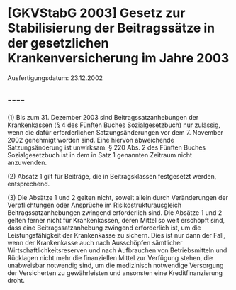# [GKVStabG 2003] Gesetz zur Stabilisierung der Beitragssätze in der gesetzlichen Krankenversicherung im Jahre 2003

Ausfertigungsdatum: 23.12.2002

 

## ----

(1) Bis zum 31. Dezember 2003 sind Beitragssatzanhebungen der Krankenkassen (§ 4 des Fünften Buches Sozialgesetzbuch) nur zulässig, wenn die dafür erforderlichen Satzungsänderungen vor dem 7. November 2002 genehmigt worden sind. Eine hiervon abweichende Satzungsänderung ist unwirksam. § 220 Abs. 2 des Fünften Buches Sozialgesetzbuch ist in dem in Satz 1 genannten Zeitraum nicht anzuwenden.

(2) Absatz 1 gilt für Beiträge, die in Beitragsklassen festgesetzt werden, entsprechend.

(3) Die Absätze 1 und 2 gelten nicht, soweit allein durch Veränderungen der Verpflichtungen oder Ansprüche im Risikostrukturausgleich Beitragssatzanhebungen zwingend erforderlich sind. Die Absätze 1 und 2 gelten ferner nicht für Krankenkassen, deren Mittel so weit erschöpft sind, dass eine Beitragssatzanhebung zwingend erforderlich ist, um die Leistungsfähigkeit der Krankenkasse zu sichern. Dies ist nur dann der Fall, wenn der Krankenkasse auch nach Ausschöpfen sämtlicher Wirtschaftlichkeitsreserven und nach Aufbrauchen von Betriebsmitteln und Rücklagen nicht mehr die finanziellen Mittel zur Verfügung stehen, die unabweisbar notwendig sind, um die medizinisch notwendige Versorgung der Versicherten zu gewährleisten und ansonsten eine Kreditfinanzierung droht.
